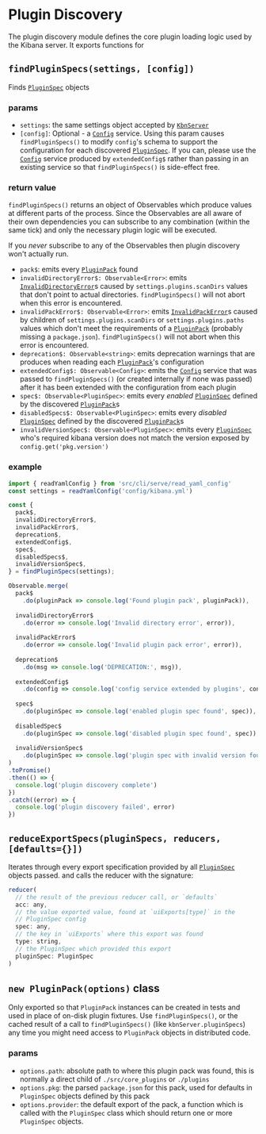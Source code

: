 # Plugin Discovery

The plugin discovery module defines the core plugin loading logic used by the Kibana server. It exports functions for 


## `findPluginSpecs(settings, [config])`

Finds [`PluginSpec`](PluginSpec) objects

### params
 - `settings`: the same settings object accepted by [`KbnServer`](KbnServer)
 - `[config]`: Optional - a [`Config`](Config) service. Using this param causes `findPluginSpecs()` to modify `config`'s schema to support the configuration for each discovered [`PluginSpec`](PluginSpec). If you can, please use the [`Config`](Config) service produced by `extendedConfig$` rather than passing in an existing service so that `findPluginSpecs()` is side-effect free.

### return value

`findPluginSpecs()` returns an object of Observables which produce values at different parts of the process. Since the Observables are all aware of their own dependencies you can subscribe to any combination (within the same tick) and only the necessary plugin logic will be executed.

If you *never* subscribe to any of the Observables then plugin discovery won't actually run.

 - `pack$`: emits every [`PluginPack`](PluginPack) found
 - `invalidDirectoryError$: Observable<Error>`: emits [`InvalidDirectoryError`](Errors)s caused by `settings.plugins.scanDirs` values that don't point to actual directories. `findPluginSpecs()` will not abort when this error is encountered.
 - `invalidPackError$: Observable<Error>`: emits [`InvalidPackError`](Errors)s caused by children of `settings.plugins.scanDirs` or `settings.plugins.paths` values which don't meet the requirements of a [`PluginPack`](PluginPack) (probably missing a `package.json`). `findPluginSpecs()` will not abort when this error is encountered.
 - `deprecation$: Observable<string>`: emits deprecation warnings that are produces when reading each [`PluginPack`](PluginPack)'s configuration
 - `extendedConfig$: Observable<Config>`: emits the [`Config`](Config) service that was passed to `findPluginSpecs()` (or created internally if none was passed) after it has been extended with the configuration from each plugin
 - `spec$: Observable<PluginSpec>`: emits every *enabled* [`PluginSpec`](PluginSpec) defined by the discovered [`PluginPack`](PluginPack)s
 - `disabledSpecs$: Observable<PluginSpec>`: emits every *disabled* [`PluginSpec`](PluginSpec) defined by the discovered [`PluginPack`](PluginPack)s
 - `invalidVersionSpec$: Observable<PluginSpec>`: emits every [`PluginSpec`](PluginSpec) who's required kibana version does not match the version exposed by `config.get('pkg.version')`

### example

```js
import { readYamlConfig } from 'src/cli/serve/read_yaml_config'
const settings = readYamlConfig('config/kibana.yml')

const {
  pack$,
  invalidDirectoryError$,
  invalidPackError$,
  deprecation$,
  extendedConfig$,
  spec$,
  disabledSpecs$,
  invalidVersionSpec$,
} = findPluginSpecs(settings);

Observable.merge(
  pack$
    .do(pluginPack => console.log('Found plugin pack', pluginPack)),
    
  invalidDirectoryError$
    .do(error => console.log('Invalid directory error', error)),
    
  invalidPackError$
    .do(error => console.log('Invalid plugin pack error', error)),
    
  deprecation$
    .do(msg => console.log('DEPRECATION:', msg)),
    
  extendedConfig$
    .do(config => console.log('config service extended by plugins', config)),
    
  spec$
    .do(pluginSpec => console.log('enabled plugin spec found', spec)),
    
  disabledSpec$
    .do(pluginSpec => console.log('disabled plugin spec found', spec)),
    
  invalidVersionSpec$
    .do(pluginSpec => console.log('plugin spec with invalid version found', spec)),
)
.toPromise()
.then(() => {
  console.log('plugin discovery complete')
})
.catch((error) => {
  console.log('plugin discovery failed', error)
})

```

## `reduceExportSpecs(pluginSpecs, reducers, [defaults={}])`

Iterates through every export specification provided by all  [`PluginSpec`](PluginSpec) objects passed. and calls the reducer with the signature:

```js
reducer(
  // the result of the previous reducer call, or `defaults`
  acc: any,
  // the value exported value, found at `uiExports[type]` in the
  // PluginSpec config
  spec: any, 
  // the key in `uiExports` where this export was found
  type: string,
  // the PluginSpec which provided this export
  pluginSpec: PluginSpec
)
```
  
## `new PluginPack(options)` class

Only exported so that `PluginPack` instances can be created in tests and used in place of on-disk plugin fixtures. Use `findPluginSpecs()`, or the cached result of a call to `findPluginSpecs()` (like `kbnServer.pluginSpecs`) any time you might need access to `PluginPack` objects in distributed code.

### params

 - `options.path`: absolute path to where this plugin pack was found, this is normally a direct child of `./src/core_plugins` or `./plugins`
 - `options.pkg`: the parsed `package.json` for this pack, used for defaults in `PluginSpec` objects defined by this pack
 - `options.provider`: the default export of the pack, a function which is called with the `PluginSpec` class which should return one or more `PluginSpec` objects.

[PluginPack]: ./plugin_pack/plugin_pack.js "PluginPath class definition"
[PluginSpec]: ./plugin_spec/plugin_spec.js "PluginSpec class definition"
[Errors]: ./errors.js "PluginDiscover specific error types"
[KbnServer]: ../server/kbn_server.js "KbnServer class definition"
[Config]: ../server/config/config.js "KbnServer/Config class definition"